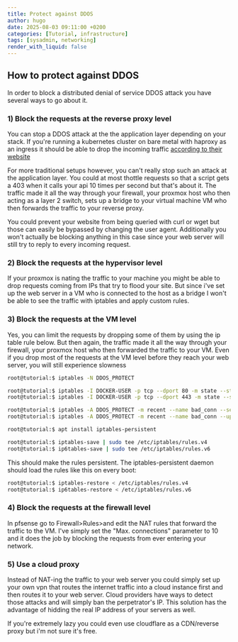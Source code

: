 ```yaml
---
title: Protect against DDOS
author: hugo
date: 2025-08-03 09:11:00 +0200
categories: [Tutorial, infrastructure]
tags: [sysadmin, networking]
render_with_liquid: false
---
```


## How to protect against DDOS

In order to block a distributed denial of service DDOS attack you have several ways to go about it. 

### 1) Block the requests at the reverse proxy level

You can stop a DDOS attack at the the application layer depending on your stack. If you're running a kubernetes cluster on bare metal with haproxy as an ingress it should be able to drop the incoming traffic [according to their website](https://www.haproxy.com/blog/application-layer-ddos-attack-protection-with-haproxy)

For more traditional setups however, you can't really stop such an attack at the application layer. You could at most thottle requests so that a script gets a 403 when it calls your api 10 times per second but that's about it. The traffic made it all the way through your firewall, your proxmox host who then acting as a layer 2 switch, sets up a bridge to your virtual machine VM who then forwards the traffic to your reverse proxy. 

You could prevent your website from being queried with curl or wget but those can easily be bypassed by changing the user agent. Additionally you won't actually be blocking anything in this case since your web server will still try to reply to every incoming request. 

### 2) Block the requests at the hypervisor level

If your proxmox is nating the traffic to your machine you might be able to drop requests coming from IPs that try to flood your site. But since i've set up the web server in a VM who is connected to the host as a bridge I won't be able to see the traffic with iptables and apply custom rules. 

### 3) Block the requests at the VM level

Yes, you can limit the requests by dropping some of them by using the ip table rule below. But then again, the traffic made it all the way through your firewall, your proxmox host who then forwarded the traffic to your VM. Even if you drop most of the requests at the VM level before they reach your web server, you will still experience slowness 

```bash
root@tutorial:$ iptables -N DDOS_PROTECT

root@tutorial:$ iptables -I DOCKER-USER -p tcp --dport 80 -m state --state NEW -j DDOS_PROTECT
root@tutorial:$ iptables -I DOCKER-USER -p tcp --dport 443 -m state --state NEW -j DDOS_PROTECT

root@tutorial:$ iptables -A DDOS_PROTECT -m recent --name bad_conn --set
root@tutorial:$ iptables -A DDOS_PROTECT -m recent --name bad_conn --update --seconds 10 --hitcount 20 -j DROP

root@tutorial:$ apt install iptables-persistent

root@tutorial:$ iptables-save | sudo tee /etc/iptables/rules.v4
root@tutorial:$ ip6tables-save | sudo tee /etc/iptables/rules.v6

```

This should make the rules persistent. The iptables-persistent daemon should load the rules like this on every boot:

```bash
root@tutorial:$ iptables-restore < /etc/iptables/rules.v4
root@tutorial:$ ip6tables-restore < /etc/iptables/rules.v6
```

### 4) Block the requests at the firewall level

In pfsense go to Firewall>Rules>and edit the NAT rules that forward the traffic to the VM. I've simply set the "Max. connections" parameter to 10 and it does the job by blocking the requests from ever entering your network. 

### 5) Use a cloud proxy

Instead of NAT-ing the traffic to your web server you could simply set up your own vpn that routes the internet traffic into a cloud instance first and then routes it to your web server. Cloud providers have ways to detect those attacks and will simply ban the perpetrator's IP. This solution has the advantage of hidding the real IP address of your servers as well. 

If you're extremely lazy you could even use cloudflare as a CDN/reverse proxy but i'm not sure it's free.